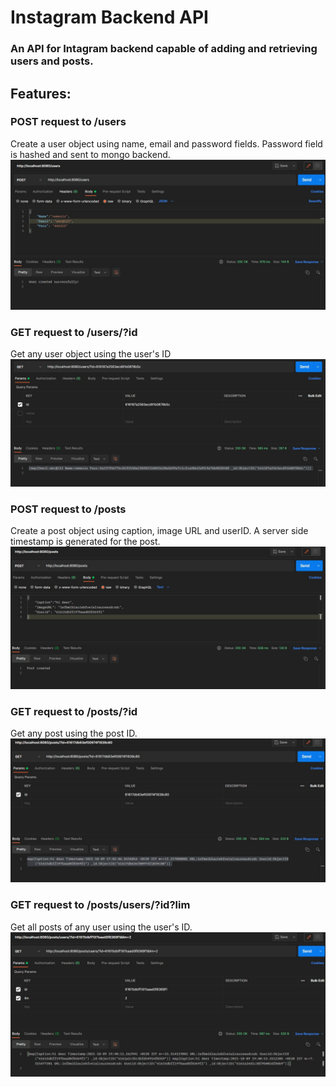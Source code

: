 # Instagram Backend API

### An API for Intagram backend capable of adding and retrieving users and posts.

## Features:

### POST request to /users

Create a user object using name, email and password fields.
Password field is hashed and sent to mongo backend.
![alt](./Readme/CreateUser.jpg)

### GET request to /users/?id

Get any user object using the user's ID
![alt](./Readme/GetUser.jpg)

### POST request to /posts

Create a post object using caption, image URL and userID.
A server side timestamp is generated for the post.
![alt](./Readme/CreatePost.jpg)

### GET request to /posts/?id

Get any post using the post ID.
![alt](./Readme/GetPost.jpg)

### GET request to /posts/users/?id?lim

Get all posts of any user using the user's ID.
![alt](./Readme/GetUserPost.jpg)

